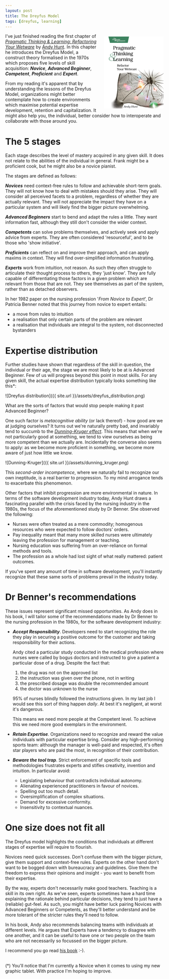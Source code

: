 ```yaml
---
layout: post
title: The Dreyfus Model
tags: [dreyfus, learning]
---
```


<div style="float: right">
	<img src="/assets/refactor_your_wetware.jpg" style="margin-left:20px;margin-top:10px;margin-bottom:10px"/>
</div>

I've just finished reading the first chapter of [_Pragmatic Thinking & Learning: Refactoring Your Wetware_](https://pragprog.com/book/ahptl/pragmatic-thinking-and-learning) by [Andy Hunt](http://andy.pragprog.com/). In this chapter he introduces the Dreyfus Model, a construct theory formalised in the 1970s which proposes five levels of skill acquisition: ___Novice___, ___Advanced Beginner___, ___Competent___, ___Proficient___ and ___Expert___. 

From my reading it's apparent that by understanding the lessons of the Dreyfus Model, organizations might better contemplate how to create environments which maximise potential expertise development, retention and capitalization. It might also help you, the individual, better consider how to interoperate and collaborate with those around you.

# The 5 stages

Each stage describes the level of mastery acquired in any given skill. It does not relate to the abilities of the individual in general. Frank might be a proficient cook, but he might also be a novice pianist.

The stages are defined as follows:  

___Novices___ need context-free rules to follow and achievable short-term goals. They will not know how to deal with mistakes should they arise. They will consider all perceived facets to a problem, regardless of whether they are actually relevant. They will not appreciate the impact they have on a particular system and will likely find the bigger picture overwhelming.

___Advanced Beginners___ start to bend and adapt the rules a little. They want information fast, although they still don't consider the wider context.

___Competents___ can solve problems themselves, and actively seek and apply advice from experts. They are often considered 'resourceful', and to be those who 'show initiative'.

___Proficients___ can reflect on and improve their approach, and can apply maxims in context. They will find over-simplified information frustrating.

___Experts___ work from intuition, not reason. As such they often struggle to articulate their thought process to others, they 'just know'. They are fully capable of differentiating those factors in a given problem which are relevant from those that are not. They see themselves as part of the system, rather than as detached observers.

In her 1982 paper on the nursing profession '_From Novice to Expert_', Dr Patricia Benner noted that this journey from novice to expert entails:

* a move from rules to intuition
* a realisation that only certain parts of the problem are relevant
* a realisation that individuals are integral to the system, not disconnected bystanders

# Expertise distribution

Further studies have shown that regardless of the skill in question, the individual or their age, the stage we are most likely to be at is Advanced Beginner. Few of us will progress beyond this point in most skills. For any given skill, the actual expertise distribution typically looks something like this*:

![Dreyfus distribution]({{ site.url }}/assets/dreyfus_distribution.png)

What are the sorts of factors that would stop people making it past Advanced Beginner?

One such factor is _metacognitive ability_ (or lack thereof) - how good are we at judging ourselves? It turns out we're naturally pretty bad, and invariably tend to succumb to the [_Dunning-Kruger effect_](http://en.m.wikipedia.org/wiki/Dunning–Kruger_effect). This means that when we're not particularly good at something, we tend to view ourselves as being more competent than we actually are. Incidentally the converse also seems to apply: as we become more proficient in something, we become more aware of just how little we know.

![Dunning-Kruger]({{ site.url }}/assets/dunning_kruger.png)

This _second-order incompetence_, where we naturally fail to recognize our own ineptitude, is a real barrier to progression. To my mind arrogance tends to exacerbate this phenomenon.

Other factors that inhibit progression are more environmental in nature. In terms of the software development industry today, Andy Hunt draws a fascinating parallel with the crisis faced by the nursing industry in the 1980s, the focus of the aforementioned study by Dr Benner. She observed the following:

* Nurses were often treated as a mere commodity; homogenous resources who were expected to follow doctors' orders.
* Pay inequality meant that many more skilled nurses were ultimately leaving the profession for management or teaching.
* Nursing education was suffering from an over-reliance on formal methods and tools.
* The profession as a whole had lost sight of what really mattered: patient outcomes.

If you've spent any amount of time in software development, you'll instantly recognize that these same sorts of problems prevail in the industry today. 

# Dr Benner's recommendations

These issues represent significant missed opportunities. As Andy does in his book, I will tailor some of the recommendations made by Dr Benner to the nursing profession in the 1980s, for the software development industry:

<ul>
 <li>
	<p><b><i>Accept Responsibility</i></b>. Developers need to start recognizing the role they play in securing a positive outcome for the customer and taking responsibility for their actions.

Andy cited a particular study conducted in the medical profession where nurses were called by bogus doctors and instructed to give a patient a particular dose of a drug. Despite the fact that:</p>
    <ol>
		<li>the drug was not on the approved list</li>
		<li>the instruction was given over the phone, not in writing</li>
		<li>the prescribed dosage was double the recommended amount</li>
		<li>the doctor was unknown to the nurse</li>
	</ol>
<p>95% of nurses blindly followed the instructions given. In my last job I would see this sort of thing happen <i>daily</i>. At best it's negligent, at worst it's dangerous.</p>

<p>This means we need more people at the Competent level. To achieve this we need more good exemplars in the environment.</p>
 </li>

 <li>
	<p><b><i>Retain Expertise</i></b>. Organizations need to recognize and reward the value individuals with particular expertise bring. Consider any high-performing sports team: although the manager is well-paid and respected, it's often star players who are paid the most, in recognition of their contribution.</p>
 </li>

 <li>
	<p><b><i>Beware the tool trap</i></b>. Strict enforcement of specific tools and methodologies frustrates experts and stifles creativity, invention and intuition. In particular avoid:
		<ul>
			<li>Legislating behaviour that contradicts individual autonomy.</li>
			<li>Alienating experienced practitioners in favour of novices.</li>
			<li>Spelling out too much detail.</li>
			<li>Oversimplification of complex situations.</li>
			<li>Demand for excessive conformity.</li>
			<li>Insensitivity to contextual nuances.</li>
		</ul>
	</p>
 </li>
</ul>

# One size does not fit all

The Dreyfus model highlights the conditions that individuals at different stages of expertise will require to flourish.

Novices need quick successes. Don't confuse them with the bigger picture, give them support and context-free rules. Experts on the other hand don't want to be bogged down with bureaucracy and guidelines. Give them the freedom to express their opinions and insight - you want to benefit from their expertise.

By the way, experts don't necessarily make good teachers. Teaching is a skill in its own right. As we've seen, experts sometimes have a hard time explaining the rationale behind particular decisions, they tend to just have a (reliable) gut-feel. As such, you might have better luck pairing Novices with Advanced Beginners or Competents, as they'll better understand and be more tolerant of the stricter rules they'll need to follow.

In his book, Andy also recommends balancing teams with individuals at different levels. He argues that Experts have a tendency to disagree with one another, and it can be useful to have one or two people on the team who are not necessarily so focussed on the bigger picture.

I recommend you go read [his book](https://pragprog.com/book/ahptl/pragmatic-thinking-and-learning) :-).

<br>
(*) You'll notice that I'm currently a Novice when it comes to using my new graphic tablet. With practice I'm hoping to improve.
   
